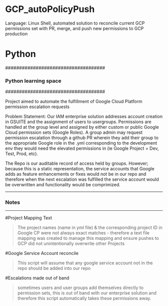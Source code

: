 # GCP_autoPolicyPush

Language: Linux Shell, automated solution to reconcile current GCP permissions set with PR, merge, and push new permissions to GCP production


# Python
####################################
###   Python learning space     ###
####################################

Project aimed to automate the fulfillment of Google Cloud Platform permission escalation requests

Problem Statement: Our IAM enterprise solution addresses account creation in GSUITE and the assignment of users to usergroups. Permissions are handled at the group level and assigned by either custom or public Google Cloud permission sets (Google Roles). A group admin may request permission escalation through a github PR wherein they add their group to the appropriate Google role in the .yml corresponding to the development env they would need the elevated permissions in (ie Google Project = Dev, Test, Prod, etc).

The Repo is our auditable record of access held by groups. However; because this is a static representation, the service accounts that Google adds as feature enhancements or fixes would not be in our repo and therefore when the next escalation was fulfilled the service account would be overwritten and functionality would be comprimized.


----------------------------------
###          Notes              ###
----------------------------------
#Project Mapping Text
>    The project names (name in yml file) & the corresponding project ID in Google CP were not always exact matches - therefore a text file mapping was created to manage this mapping and ensure pushes to GCP did not unintentionally overwrite other Projects

#Google Service Account reconcile
>   This script will assume that any google service account not in the repo should be added into our repo

#Escalations made out of band
>   sometimes users and user groups add themselves directly to permission sets, this is out of band with our enterprise solution and therefore this script automatically takes these permissions away.

